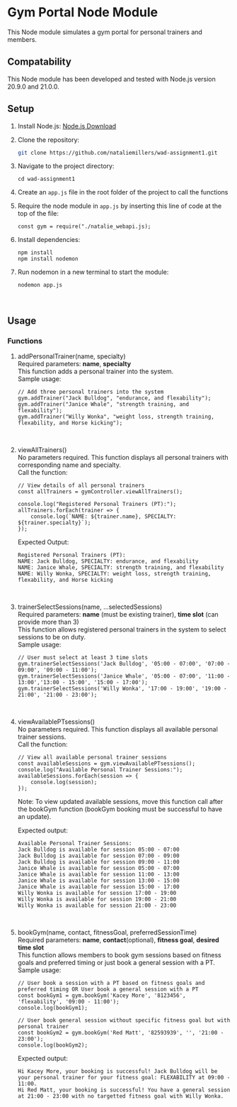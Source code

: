 # Gym Portal Node Module

This Node module simulates a gym portal for personal trainers and members.

## Compatability

This Node module has been developed and tested with Node.js version 20.9.0 and 21.0.0.

## Setup

1. Install Node.js: [Node.js Download](https://nodejs.org/)

2. Clone the repository:
    ```bash
    git clone https://github.com/nataliemillers/wad-assignment1.git
    ```

3. Navigate to the project directory:
    ```
    cd wad-assignment1
    ```

4. Create an `app.js` file in the root folder of the project to call the functions

5. Require the node module in `app.js` by inserting this line of code at the top of the file:
    ```
    const gym = require("./natalie_webapi.js);
    ```

6. Install dependencies:
    ```
    npm install
    npm install nodemon
    ```

7. Run nodemon in a new terminal to start the module:
    ```
    nodemon app.js
    ```

<br>

## Usage
### Functions
1. addPersonalTrainer(name, specialty) <br>
Required parameters: **name**, **specialty** <br>
This function adds a personal trainer into the system. <br>
Sample usage:
    ```
    // Add three personal trainers into the system
    gym.addTrainer("Jack Bulldog", "endurance, and flexability");
    gym.addTrainer("Janice Whale", "strength training, and flexability");
    gym.addTrainer("Willy Wonka", "weight loss, strength training, flexability, and Horse kicking");
    ```
<br>

2. viewAllTrainers() <br>
No parameters required. This function displays all personal trainers with corresponding name and specialty. <br>
Call the function:
    ```
    // View details of all personal trainers
    const allTrainers = gymController.viewAllTrainers();

    console.log("Registered Personal Trainers (PT):");
    allTrainers.forEach(trainer => {
        console.log(`NAME: ${trainer.name}, SPECIALTY: ${trainer.specialty}`);
    });
    ```
    Expected Output:
    ```
    Registered Personal Trainers (PT):
    NAME: Jack Bulldog, SPECIALTY: endurance, and flexability
    NAME: Janice Whale, SPECIALTY: strength training, and flexability
    NAME: Willy Wonka, SPECIALTY: weight loss, strength training, flexability, and Horse kicking
    ```
<br>

3. trainerSelectSessions(name, ...selectedSessions) <br>
Required parameters: **name** (must be existing trainer), **time slot** (can provide more than 3) <br>
This function allows registered personal trainers in the system to select sessions to be on duty. <br>
Sample usage:
    ```
    // User must select at least 3 time slots
    gym.trainerSelectSessions('Jack Bulldog', '05:00 - 07:00', '07:00 - 09:00', '09:00 - 11:00');
    gym.trainerSelectSessions('Janice Whale', '05:00 - 07:00', '11:00 - 13:00','13:00 - 15:00', '15:00 - 17:00');
    gym.trainerSelectSessions('Willy Wonka', '17:00 - 19:00', '19:00 - 21:00', '21:00 - 23:00');
    ```
<br>

4. viewAvailablePTsessions() <br>
No parameters required. This function displays all available personal trainer sessions. <br>
Call the function:
    ```
    // View all available personal trainer sessions
    const availableSessions = gym.viewAvailablePTsessions();
    console.log("Available Personal Trainer Sessions:");
    availableSessions.forEach(session => {
        console.log(session);
    });
    ```
    Note: To view updated available sessions, move this function call after the bookGym function (bookGym booking must be successful to have an update). <br>

    Expected output:
    ```
    Available Personal Trainer Sessions:
    Jack Bulldog is available for session 05:00 - 07:00
    Jack Bulldog is available for session 07:00 - 09:00
    Jack Bulldog is available for session 09:00 - 11:00
    Janice Whale is available for session 05:00 - 07:00
    Janice Whale is available for session 11:00 - 13:00
    Janice Whale is available for session 13:00 - 15:00
    Janice Whale is available for session 15:00 - 17:00
    Willy Wonka is available for session 17:00 - 19:00
    Willy Wonka is available for session 19:00 - 21:00
    Willy Wonka is available for session 21:00 - 23:00
    ```
<br>

5. bookGym(name, contact, fitnessGoal, preferredSessionTime) <br>
Required parameters: **name**, **contact**(optional), **fitness goal**, **desired time slot** <br>
This function allows members to book gym sessions based on fitness goals and preferred timing or just book a general session with a PT. <br>
Sample usage:
    ```
    // User book a session with a PT based on fitness goals and preferred timing OR User book a general session with a PT
    const bookGym1 = gym.bookGym('Kacey More', '8123456', 'flexability', '09:00 - 11:00');
    console.log(bookGym1);

    // User book general session without specific fitness goal but with personal trainer
    const bookGym2 = gym.bookGym('Red Matt', '82593939', '', '21:00 - 23:00');
    console.log(bookGym2);
    ```

    Expected output:
    ```
    Hi Kacey More, your booking is successful! Jack Bulldog will be your personal trainer for your fitness goal: FLEXABILITY at 09:00 - 11:00.
    Hi Red Matt, your booking is successful! You have a general session at 21:00 - 23:00 with no targetted fitness goal with Willy Wonka.
    ```